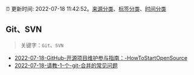 :alarm_clock: 更新时间: 2022-07-18 11:42:52。[来源分类](../README.md)、[标签分类](../TAGS.md)、[时间分类](../TIMELINE.md)

## Git、SVN


> 关键字：`Git`、`SVN`



- [2022-07-18-GitHub-开源项目维护参与指南：-HowToStartOpenSource](https://www.v2ex.com/t/867073) 
- [2022-07-18-请教-1-个-git-合并的常见问题](https://www.v2ex.com/t/867067) 